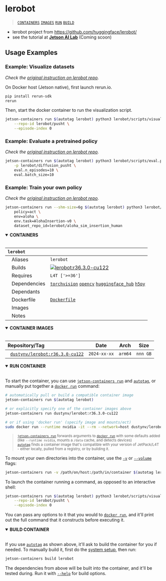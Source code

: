 # lerobot

> [`CONTAINERS`](#user-content-containers) [`IMAGES`](#user-content-images) [`RUN`](#user-content-run) [`BUILD`](#user-content-build)

* lerobot project from https://github.com/huggingface/lerobot/
* see the tutorial at [**Jetson AI Lab**](https://jetson-ai-lab.com/tutorial_lerobot.html) (Coming scoon)

## Usage Examples

### Example: Visualize datasets

*Check the [original instruction on lerobot repo](https://github.com/huggingface/lerobot/?tab=readme-ov-file#visualize-datasets).*

On Docker host (Jetson native), first launch rerun.io.

```bash
pip install rerun-sdk
rerun
```

Then, start the docker container to run the visualization script.

```bash
jetson-containers run $(autotag lerobot) python3 lerobot/scripts/visualize_dataset.py \
    --repo-id lerobot/pusht \
    --episode-index 0
```

### Example: Evaluate a pretrained policy

*Check the [original instruction on lerobot repo](https://github.com/huggingface/lerobot/?tab=readme-ov-file#evaluate-a-pretrained-policy).*

```bash
jetson-containers run $(autotag lerobot) python3 lerobot/scripts/eval.py \
    -p lerobot/diffusion_pusht \
    eval.n_episodes=10 \
    eval.batch_size=10
```

### Example: Train your own policy

*Check the [original instruction on lerobot repo](https://github.com/huggingface/lerobot/?tab=readme-ov-file#train-your-own-policy).*

```bash
jetson-containers run --shm-size=6g $(autotag lerobot) python3 lerobot/scripts/train.py \
    policy=act \
    env=aloha \
    env.task=AlohaInsertion-v0 \
    dataset_repo_id=lerobot/aloha_sim_insertion_human 
```

<details open>
<summary><b><a id="containers">CONTAINERS</a></b></summary>
<br>

| **`lerobot`** | |
| :-- | :-- |
| &nbsp;&nbsp;&nbsp;Aliases | `lerobot` |
| &nbsp;&nbsp;&nbsp;Builds | [![`lerobot:r36.3.0-cu122`](https://img.shields.io/github/actions/workflow/status/dusty-nv/jetson-containers/lerobot_jp60.yml?label=lerobot:jp60)](https://github.com/dusty-nv/jetson-containers/actions/workflows/lerobot_jp60.yml) |
| &nbsp;&nbsp;&nbsp;Requires | `L4T ['>=36']` |
| &nbsp;&nbsp;&nbsp;Dependencies | [`torchvision`](/packages/pytorch/torchvision/) [`opencv`](/packages/opencv) [`huggingface_hub`](/packages/llm/huggingface_hub) [`h5py`](/packages/build/h5py) |
| &nbsp;&nbsp;&nbsp;Dependants |  |
| &nbsp;&nbsp;&nbsp;Dockerfile | [`Dockerfile`](Dockerfile) |
| &nbsp;&nbsp;&nbsp;Images |  |
| &nbsp;&nbsp;&nbsp;Notes |  |

</details>

<details open>
<summary><b><a id="images">CONTAINER IMAGES</a></b></summary>
<br>

| Repository/Tag | Date | Arch | Size |
| :-- | :--: | :--: | :--: |
| &nbsp;&nbsp;[`dustynv/lerobot:r36.3.0-cu122`](https://hub.docker.com/r/dustynv/lerobot/tags) | `2024-xx-xx` | `arm64` | `nnn GB` |


</details>

<details open>
<summary><b><a id="run">RUN CONTAINER</a></b></summary>
<br>

To start the container, you can use [`jetson-containers run`](/docs/run.md) and [`autotag`](/docs/run.md#autotag), or manually put together a [`docker run`](https://docs.docker.com/engine/reference/commandline/run/) command:
```bash
# automatically pull or build a compatible container image
jetson-containers run $(autotag lerobot)

# or explicitly specify one of the container images above
jetson-containers run dustynv/lerobot:r36.3.0-cu122

# or if using 'docker run' (specify image and mounts/ect)
sudo docker run --runtime nvidia -it --rm --network=host dustynv/lerobot:r36.3.0-cu122
```
> <sup>[`jetson-containers run`](/docs/run.md) forwards arguments to [`docker run`](https://docs.docker.com/engine/reference/commandline/run/) with some defaults added (like `--runtime nvidia`, mounts a `/data` cache, and detects devices)</sup><br>
> <sup>[`autotag`](/docs/run.md#autotag) finds a container image that's compatible with your version of JetPack/L4T - either locally, pulled from a registry, or by building it.</sup>

To mount your own directories into the container, use the [`-v`](https://docs.docker.com/engine/reference/commandline/run/#volume) or [`--volume`](https://docs.docker.com/engine/reference/commandline/run/#volume) flags:
```bash
jetson-containers run -v /path/on/host:/path/in/container $(autotag lerobot)
```
To launch the container running a command, as opposed to an interactive shell:
```bash
jetson-containers run $(autotag lerobot) python3 lerobot/scripts/visualize_dataset.py \
    --repo-id lerobot/pusht \
    --episode-index 0
```
You can pass any options to it that you would to [`docker run`](https://docs.docker.com/engine/reference/commandline/run/), and it'll print out the full command that it constructs before executing it.
</details>
<details open>
<summary><b><a id="build">BUILD CONTAINER</b></summary>
<br>

If you use [`autotag`](/docs/run.md#autotag) as shown above, it'll ask to build the container for you if needed.  To manually build it, first do the [system setup](/docs/setup.md), then run:
```bash
jetson-containers build lerobot
```
The dependencies from above will be built into the container, and it'll be tested during.  Run it with [`--help`](/jetson_containers/build.py) for build options.
</details>
